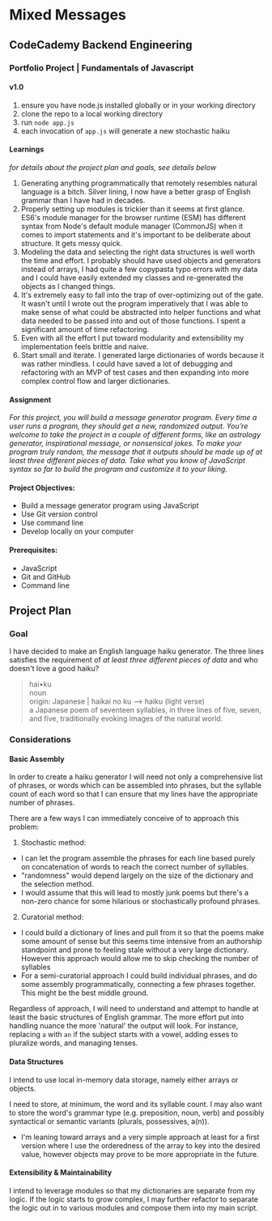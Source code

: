 # Mixed Messages
## CodeCademy Backend Engineering
### Portfolio Project | Fundamentals of Javascript


#### v1.0
1. ensure you have node.js installed globally or in your working directory
2. clone the repo to a local working directory
3. run `node app.js`
4. each invocation of `app.js` will generate a new stochastic haiku

#### Learnings
*for details about the project plan and goals, see details below*

1. Generating anything programmatically that remotely resembles natural language is a bitch. Silver lining, I now have a better grasp of English grammar than I have had in decades.
2. Properly setting up modules is trickier than it seems at first glance. ES6's module manager for the browser runtime (ESM) has different syntax from Node's default module manager (CommonJS) when it comes to import statements and it's important to be deliberate about structure.  It gets messy quick.
3. Modeling the data and selecting the right data structures is well worth the time and effort.  I probably should have used objects and generators instead of arrays, I had quite a few copypasta typo errors with my data and I could have easily extended my classes and re-generated the objects as I changed things.
4. It's extremely easy to fall into the trap of over-optimizing out of the gate.  It wasn't until I wrote out the program imperatively that I was able to make sense of what could be abstracted into helper functions and what data needed to be passed into and out of those functions.  I spent a significant amount of time refactoring.
5. Even with all the effort I put toward modularity and extensibility my implementation feels brittle and naive.
6. Start small and iterate.  I generated large dictionaries of words because it was rather mindless.  I could have saved a lot of debugging and refactoring with an MVP of test cases and then expanding into more complex control flow and larger dictionaries.

#### Assignment
*For this project, you will build a message generator program. Every time a user runs a program, they should get a new, randomized output. You’re welcome to take the project in a couple of different forms, like an astrology generator, inspirational message, or nonsensical jokes. To make your program truly random, the message that it outputs should be made up of at least three different pieces of data. Take what you know of JavaScript syntax so far to build the program and customize it to your liking.*

#### Project Objectives:
* Build a message generator program using JavaScript
* Use Git version control
* Use command line
* Develop locally on your computer

#### Prerequisites:
* JavaScript
* Git and GitHub
* Command line

## Project Plan

### Goal

I have decided to make an English language haiku generator.  The three lines satisfies the requirement of *at least three different pieces of data* and who doesn't love a good haiku?

>hai•ku  
>noun  
>origin: Japanese | haikai no ku --> haiku (light verse)  
>a Japanese poem of seventeen syllables, in three lines of five, seven, and five, traditionally evoking images of the natural world.

### Considerations

#### Basic Assembly

In order to create a haiku generator I will need not only a comprehensive list of phrases, or words which can be assembled into phrases, but the syllable count of each word so that I can ensure that my lines have the appropriate number of phrases.

There are a few ways I can immediately conceive of to approach this problem:
1. Stochastic method:
  - I can let the program assemble the phrases for each line based purely on concatenation of words to reach the correct number of syllables.
  - "randomness" would depend largely on the size of the dictionary and the selection method.
  - I would assume that this will lead to mostly junk poems but there's a non-zero chance for some hilarious or stochastically profound phrases.
2. Curatorial method:
  - I could build a dictionary of lines and pull from it so that the poems make some amount of sense but this seems time intensive from an authorship standpoint and prone to feeling stale without a very large dictionary.  However this approach would allow me to skip checking the number of syllables
  - For a semi-curatorial approach I could build individual phrases, and do some assembly programmatically, connecting a few phrases together.  This might be the best middle ground.

Regardless of approach, I will need to understand and attempt to handle at least the basic structures of English grammar.  The more effort put into handling nuance the more 'natural' the output will look.  For instance, replacing `a` with `an` if the subject starts with a vowel, adding esses to pluralize words, and managing tenses.

#### Data Structures

I intend to use local in-memory data storage, namely either arrays or objects.

I need to store, at minimum, the word and its syllable count.  I may also want to store the word's grammar type (e.g. preposition, noun, verb) and possibly syntactical or semantic variants (plurals, possessives, a(n)).
  * I'm leaning toward arrays and a very simple approach at least for a first version where I use the orderedness of the array to key into the desired value, however objects may prove to be more appropriate in the future.

#### Extensibility & Maintainability

I intend to leverage modules so that my dictionaries are separate from my logic.  If the logic starts to grow complex, I may further refactor to separate the logic out in to various modules and compose them into my main script.



